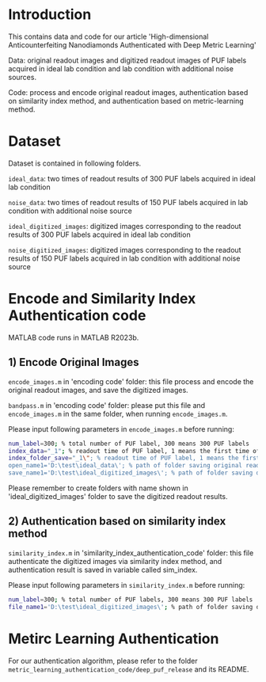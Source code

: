 # Introduction
This contains data and code for our article 'High-dimensional Anticounterfeiting Nanodiamonds Authenticated with Deep Metric Learning'

Data: original readout images and digitized readout images of PUF labels acquired  in ideal lab condition and lab condition with additional noise sources.

Code: process and encode original readout images, authentication based on similarity index method, and authentication based on metric-learning method.

# Dataset
Dataset is contained in following folders.

`ideal_data`: two times of readout results of 300 PUF labels acquired in ideal lab condition

`noise_data`: two times of readout results of 150 PUF labels acquired in lab condition with additional noise source

`ideal_digitized_images`: digitized images corresponding to the readout results of 300 PUF labels acquired in ideal lab condition

`noise_digitized_images`: digitized images corresponding to the readout results of 150 PUF labels acquired in lab condition with additional noise source

# Encode and Similarity Index Authentication code
MATLAB code runs in MATLAB R2023b.
## 1) Encode Original Images
`encode_images.m` in 'encoding code' folder: this file process and encode the original readout images, and save the digitized images.

`bandpass.m` in 'encoding code' folder: please put this file and `encode_images.m` in the same folder, when running `encode_images.m`.


Please input following parameters in `encode_images.m` before running:

```bash
num_label=300; % total number of PUF label, 300 means 300 PUF labels
index_data="_1"; % readout time of PUF label, 1 means the first time of readout results
index_folder_save="_1\"; % readout time of PUF label, 1 means the first time of readout results
open_name1='D:\test\ideal_data\'; % path of folder saving original readout results
save_name1='D:\test\ideal_digitized_images\'; % path of folder saving digitized readout results
```

Please remember to create folders with name shown in 'ideal_digitized_images' folder to save the digitized readout results.

## 2) Authentication based on similarity index method
`similarity_index.m` in 'similarity_index_authentication_code' folder: this file authenticate the digitized images via similarity index method, and authentication result is saved in variable called sim_index.


Please input following parameters in `similarity_index.m` before running:

```bash
num_label=300; % total number of PUF labels, 300 means 300 PUF labels
file_name1='D:\test\ideal_digitized_images\'; % path of folder saving digitized readout results
```

# Metirc Learning Authentication
For our authentication algorithm, please refer to the folder `metric_learning_authentication_code/deep_puf_release` and its README.
